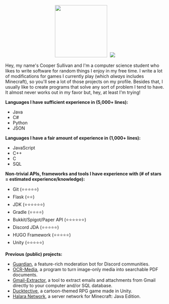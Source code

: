 <p align=center>
    <kbd>
        <img height=165 src="https://github-readme-stats.vercel.app/api?username=coopersully&bg_color=00000000&text_color=58a6ff&hide_border=true&show_icons=true&include_all_commits=true">
        <img src="https://github-readme-stats.vercel.app/api/top-langs/?username=coopersully&layout=compact&bg_color=00000000&text_color=58a6ff&hide_border=true&disable_animations=false" />
    </kbd>
</p>

Hey, my name's Cooper Sullivan and I'm a computer science student who likes to write software for random things I enjoy in my free time. I write a lot of modifications for games I currently play (which *always* includes Minecraft), so you'll see a lot of those projects on my profile. Besides that, I usually like to create programs that solve any sort of problem I tend to have. It almost never works out in my favor but, hey, at least I'm trying!

**Languages I have sufficient experience in (5,000+ lines):**
* Java
* C#
* Python
* JSON

**Languages I have a fair amount of experience in (1,000+ lines):**
* JavaScript
* C++
* C
* SQL

**Non-trivial APIs, frameworks and tools I have experience with (# of stars = estimated experience/knowledge):**
* Git (⭐⭐⭐⭐⭐)
* Flask (⭐⭐)
* JDK (⭐⭐⭐⭐⭐⭐)
* Gradle (⭐⭐⭐⭐)
* Bukkit/Spigot/Paper API (⭐⭐⭐⭐⭐⭐)
* Discord JDA (⭐⭐⭐⭐⭐)
* HUGO Framework (⭐⭐⭐⭐⭐)
* Unity (⭐⭐⭐⭐⭐)

**Previous (public) projects:**
* [Guardian](https://github.com/coopersully/guardian-public), a feature-rich moderation bot for Discord communities.
* [OCR-Media](https://github.com/coopersully/ocr-media), a program to turn image-only media into searchable PDF documents.
* [Gmail-Extractor](https://github.com/coopersully/gmail-extractor), a tool to extract emails and attachments from Gmail directly to your computer and/or SQL database.
* [Ducktective](https://github.com/Neonaut-Games/ducktective), a cartoon-themed RPG game made in Unity.
* [Halara Network](https://mc.halara.net/), a server network for Minecraft: Java Edition.
